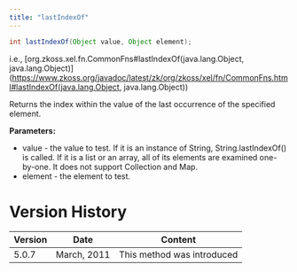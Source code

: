 ```yaml
---
title: "lastIndexOf"
---
```


```java
int lastIndexOf(Object value, Object element);
```

  
i.e.,
[org.zkoss.xel.fn.CommonFns#lastIndexOf(java.lang.Object, java.lang.Object)](https://www.zkoss.org/javadoc/latest/zk/org/zkoss/xel/fn/CommonFns.html#lastIndexOf(java.lang.Object, java.lang.Object))

Returns the index within the value of the last occurrence of the
specified element.

**Parameters:**

- value - the value to test. If it is an instance of String,
  String.lastIndexOf() is called. If it is a list or an array, all of
  its elements are examined one-by-one. It does not support Collection
  and Map.
- element - the element to test.

# Version History

| Version | Date        | Content                    |
|---------|-------------|----------------------------|
| 5.0.7   | March, 2011 | This method was introduced |
